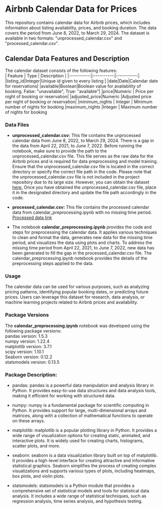 # Airbnb Calendar Data for Prices
This repository contains calendar data for Airbnb prices, which includes information about listing availability, prices, and booking duration. The data covers the period from June 8, 2022, to March 29, 2024. The dataset is available in two formats: "unprocessed_calendar.csv" and "processed_calendar.csv".

## Calendar Data Features and Description
The calendar dataset consists of the following features:
<br>
| Feature | Type | Description |
|:----------:|:----------:|:----------:|
|listing_id|Integer|Unique id given to every listing |
|date|Date|Calendar date for reservations|
|available|Boolean|Boolean value for availability of booking. False: "unavailable", True: "available"|
|price|Numeric | Price per night of booking or reservation|
|adjusted_price|Numeric |Adjusted price per night of booking or reservation|
|minimum_nights | Integer | Minimum number of nights for booking
|maximum_nights |Integer | Maximum number of nights for booking

### Data Files

*  **unprocessed_calendar.csv:** This file contains the unprocessed calendar data from June 8, 2022, to March 29, 2024. There is a gap in the data from April 22, 2021, to June 7, 2022. Before running the notebook, make sure to provide the path to the unprocessed_calendar.csv file. This file serves as the raw data for the Airbnb prices and is required for data preprocessing and model training. Ensure that the unprocessed_calendar.csv file is located in the correct directory or specify the correct file path in the code. Please note that the unprocessed_calendar.csv file is not included in the project repository due to its large size. However, you can obtain the dataset [here.](https://drive.google.com/file/d/1PAUs5dKBzr9YGiPUZ9wX-mh7j1xU7XA3/view?usp=drive_link) Once you have obtained the unprocessed_calendar.csv file, place it in the designated directory and update the file path accordingly in the code.
  
*  **processed_calendar.csv:** This file contains the processed calendar data from calendar_preprocessing.ipynb with no missing time period. [Processed data link](https://drive.google.com/file/d/1m4rKk1EuiXX1gBwAHv835HLzcTidprRX/view?usp=drive_link) 

*  The notebook **calendar_preprocessing.ipynb** provides the code and steps for preprocessing the calendar data. It applies various techniques to clean and format the data, generates new data for the missing time period, and visualizes the data using plots and charts.
To address the missing time period from April 22, 2021, to June 7, 2022, new data has been generated to fill the gap in the processed_calendar.csv file. The calendar_preprocessing.ipynb notebook provides the details of the preprocessing steps applied to the data.

### Usage
The calendar data can be used for various purposes, such as analyzing pricing patterns, identifying popular booking dates, or predicting future prices. Users can leverage this dataset for research, data analysis, or machine learning projects related to Airbnb prices and availability.

### Package Versions
The **calendar_preprocessing.ipynb** notebook was developed using the following package versions: <br>
pandas version: 1.5.3 <br>
numpy version: 1.22.4 <br>
matplotlib version: 3.7.1 <br>
scipy version: 1.10.1 <br>
Seaborn version: 0.12.2 <br>
statsmodels version: 0.13.5 <br>

### Package Description:
*  pandas: pandas is a powerful data manipulation and analysis library in Python. It provides easy-to-use data structures and data analysis tools, making it efficient for working with structured data.

*  numpy: numpy is a fundamental package for scientific computing in Python. It provides support for large, multi-dimensional arrays and matrices, along with a collection of mathematical functions to operate on these arrays.

*  matplotlib: matplotlib is a popular plotting library in Python. It provides a wide range of visualization options for creating static, animated, and interactive plots. It is widely used for creating charts, histograms, scatter plots, and more.

*  seaborn: seaborn is a data visualization library built on top of matplotlib. It provides a high-level interface for creating attractive and informative statistical graphics. Seaborn simplifies the process of creating complex visualizations and supports various types of plots, including heatmaps, box plots, and violin plots.

*  statsmodels: statsmodels is a Python module that provides a comprehensive set of statistical models and tools for statistical data analysis. It includes a wide range of statistical techniques, such as regression analysis, time series analysis, and hypothesis testing.
